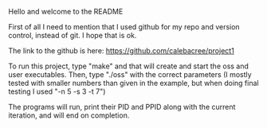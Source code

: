 Hello and welcome to the README

First of all I need to mention that I used github for my repo and version control, instead of git. I hope that is ok.

The link to the github is here: https://github.com/calebacree/project1

To run this project, type "make" and that will create and start the oss and user executables.
Then, type "./oss" with the correct parameters (I mostly tested with smaller numbers than given in the example, but when doing final testing I used "-n 5 -s 3 -t 7")

The programs will run, print their PID and PPID along with the current iteration, and will end on completion.
